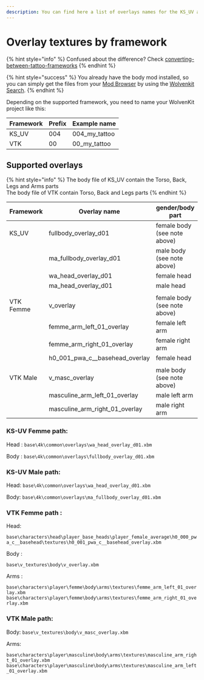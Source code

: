 ```yaml
---
description: You can find here a list of overlays names for the KS_UV and VTK frameworks.
---
```


# Overlay textures by framework

{% hint style="info" %}
Confused about the difference? Check [converting-between-tattoo-frameworks](../../../../for-mod-creators/modding-guides/npcs/custom-tattoos-and-scars/converting-between-tattoo-frameworks/ "mention")
{% endhint %}

{% hint style="success" %}
You already have the body mod installed, so you can simply get the files from your [Mod Browser](https://app.gitbook.com/s/-MP\_ozZVx2gRZUPXkd4r/wolvenkit-app/editor/asset-browser#mod-browser) by using the [Wolvenkit Search](https://app.gitbook.com/s/-MP\_ozZVx2gRZUPXkd4r/wolvenkit-app/usage/wolvenkit-search-finding-files).&#x20;
{% endhint %}

Depending on the supported framework, you need to name your WolvenKit project like this:

| Framework | Prefix | Example name    |
| --------- | ------ | --------------- |
| KS\_UV    | 004    | 004\_my\_tattoo |
| VTK       | 00     | 00\_my\_tattoo  |

## **Supported overlays**&#x20;

{% hint style="info" %}
The body file of KS\_UV contain the Torso, Back, Legs and Arms parts\
The body file of VTK contain Torso, Back and Legs parts
{% endhint %}

| Framework | Overlay name                         | gender/body part              |
| --------- | ------------------------------------ | ----------------------------- |
| KS\_UV    | fullbody\_overlay\_d01               | female  body (see note above) |
|           | ma\_fullbody\_overlay\_d01           | male  body (see note above)   |
|           | wa\_head\_overlay\_d01               | female head                   |
|           | ma\_head\_overlay\_d01               | male head                     |
|           |                                      |                               |
| VTK Femme | v\_overlay                           | female body (see note above)  |
|           | femme\_arm\_left\_01\_overlay        | female left arm               |
|           | femme\_arm\_right\_01\_overlay       | female right arm              |
|           | h0\_001\_pwa\_c\_\_basehead\_overlay | female head                   |
|           |                                      |                               |
| VTK Male  | v\_masc\_overlay                     | male body (see note above)    |
|           | masculine\_arm\_left\_01\_overlay    | male left arm                 |
|           | masculine\_arm\_right\_01\_overlay   | male right arm                |

### KS-UV  Femme path:&#x20;

Head : `base\4k\common\overlays\wa_head_overlay_d01.xbm`

Body : `base\4k\common\overlays\fullbody_overlay_d01.xbm`

### KS-UV  Male path:

Head: `base\4k\common\overlays\wa_head_overlay_d01.xbm`

Body: `base\4k\common\overlays\ma_fullbody_overlay_d01.xbm`

### VTK Femme path :&#x20;

Head:

`base\characters\head\player_base_heads\player_female_average\h0_000_pwa_c__basehead\textures\h0_001_pwa_c__basehead_overlay.xbm`&#x20;

Body : &#x20;

`base\v_textures\body\v_overlay.xbm`

Arms :&#x20;

`base\characters\player\femme\body\arms\textures\femme_arm_left_01_overlay.xbm base\characters\player\femme\body\arms\textures\femme_arm_right_01_overlay.xbm`

### VTK Male path:

Body: `base\v_textures\body\v_masc_overlay.xbm`

Arms:

`base\characters\player\masculine\body\arms\textures\masculine_arm_right_01_overlay.xbm base\characters\player\masculine\body\arms\textures\masculine_arm_left_01_overlay.xbm`
